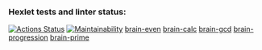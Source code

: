 ### Hexlet tests and linter status:

[![Actions Status](https://github.com/alexgeo82/frontend-project-44/actions/workflows/hexlet-check.yml/badge.svg)](https://github.com/alexgeo82/frontend-project-44/actions)
[![Maintainability](https://api.codeclimate.com/v1/badges/37dd56fff9fa7c1fb76c/maintainability)](https://codeclimate.com/github/alexgeo82/frontend-project-44/maintainability)
[brain-even](https://asciinema.org/connect/531cad4f-69fc-4422-be93-15bae32aee16)
[brain-calc](https://asciinema.org/a/czyuvWExzKubBsgqTnvtoJZvG)
[brain-gcd](https://asciinema.org/a/rxvWMm9awmPK07gLHU8jRe5M1)
[brain-progression](https://asciinema.org/a/VnUoSyP4qn8Tdp1gIIqZ3jppM)
[brain-prime](https://asciinema.org/a/jzwr4AzLLdt5kdb3aZhukMygk)
